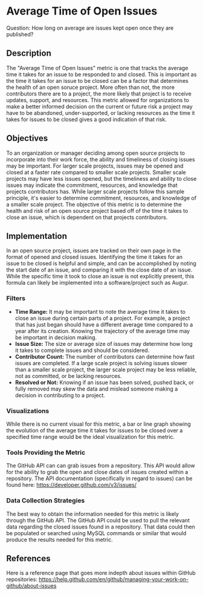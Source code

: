 # Average Time of Open Issues

Question: How long on average are issues kept open once they are published?

## Description
The "Average Time of Open Issues" metric is one that tracks the average time it takes for an issue to be responded to and closed. This is important as the time it takes for an issue to be closed can be a factor that determines the health of an open soruce project. More often than not, the more contributors there are to a project, the more likely that project is to receive updates, support, and resources. This metric allowed for organizations to make a better informed decision on the current or future risk a project may have to be abandoned, under-supported, or lacking resources as the time it takes for issues to be closed gives a good indication of that risk.

## Objectives
To an organization or manager deciding among open source projects to incorporate into their work force, the ability and timeliness of closing issues may be important. For larger scale projects, issues may be opened and closed at a faster rate compared to smaller scale projects. Smaller scale projects may have less issues opened, but the timeliness and ability to close issues may indicate the commitment, resources, and knowledge that projects contributors has. While larger scale projects follow this sample principle, it's easier to determine commitment, resources, and knowledge of a smaller scale project. The objective of this metric is to determine the health and risk of an open source project based off of the time it takes to close an issue, which is dependent on that projects contributors.

## Implementation
In an open source project, issues are tracked on their own page in the format of opened and closed issues. Identifying the time it takes for an issue to be closed is helpful and simple, and can be accomplished by noting the start date of an issue, and comparing it with the close date of an issue. While the specific time it took to close an issue is not explicitly present, this formula can likely be implemented into a software/project such as Augur.

### Filters
- **Time Range:** It may be important to note the average time it takes to close an issue during certain parts of a project. For example, a project that has just began should have a different average time compared to a year after its creation. Knowing the trajectory of the average time may be important in decision making.
- **Issue Size:** The size or average size of issues may determine how long it takes to complete issues and should be considered.
- **Contributor Count:** The number of contributors can determine how fast issues are completed. If a large scale project is solving issues slower than a smaller scale project, the larger scale project may be less reliable, not as committed, or be lacking resources.
- **Resolved or Not:** Knowing if an issue has been solved, pushed back, or fully removed may skew the data and mislead someone making a decision in contributing to a project.

### Visualizations
While there is no current visual for this metric, a bar or line graph showing the evolution of the average time it takes for issues to be closed over a specified time range would be the ideal visualization for this metric.

### Tools Providing the Metric
The GitHub API can can grab issues from a repository. This API would allow for the ability to grab the open and close dates of issues created within a repository. The API documentation (specifically in regard to issues) can be found here: https://developer.github.com/v3/issues/

### Data Collection Strategies
The best way to obtain the information needed for this metric is likely through the GitHub API. The GitHub API could be used to pull the relevant data regarding the closed issues found in a repository. That data could then be populated or searched using MySQL commands or similar that would produce the results needed for this metric.

## References
Here is a reference page that goes more indepth about issues within GitHub repositories: https://help.github.com/en/github/managing-your-work-on-github/about-issues
